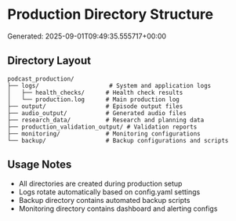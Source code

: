 # Production Directory Structure
Generated: 2025-09-01T09:49:35.555717+00:00

## Directory Layout

```
podcast_production/
├── logs/                    # System and application logs
│   ├── health_checks/      # Health check results
│   └── production.log      # Main production log
├── output/                 # Episode output files
├── audio_output/           # Generated audio files
├── research_data/          # Research and planning data
├── production_validation_output/ # Validation reports
├── monitoring/             # Monitoring configurations
└── backup/                 # Backup configurations and scripts
```

## Usage Notes

- All directories are created during production setup
- Logs rotate automatically based on config.yaml settings
- Backup directory contains automated backup scripts
- Monitoring directory contains dashboard and alerting configs
